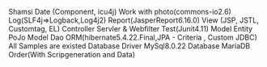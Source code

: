 Shamsi Date (Component, icu4j)
Work with photo(commons-io2.6)
Log(SLF4j=>Logback,Log4j2)
Report(JasperReport6.16.0)
View (JSP, JSTL, Customtag, EL)
Controller Servler & Webfilter
Test(Junit4.11)
Model Entity PoJo
Model Dao ORM(hibernate5.4.22.Final,JPA - Criteria , Custom JDBC) All Samples are existed
Database Driver MySql8.0.22
Database MariaDB Order(With Scripgeneration and Data)
